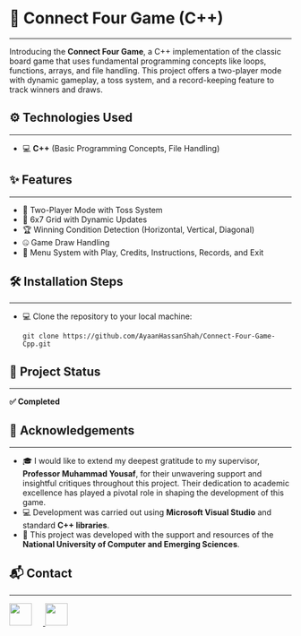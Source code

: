 <h1>🔴 Connect Four Game (C++)</h1>
<hr>
<p>Introducing the <strong>Connect Four Game</strong>, a C++ implementation of the classic board game that uses fundamental programming concepts like loops, functions, arrays, and file handling. This project offers a two-player mode with dynamic gameplay, a toss system, and a record-keeping feature to track winners and draws.</p>

<h2>⚙️ Technologies Used</h2>
<hr>
<ul>
  <li>💻 <strong>C++</strong> (Basic Programming Concepts, File Handling)</li>
</ul>

<h2>✨ Features</h2>
<hr>
<ul>
  <li>🤝 Two-Player Mode with Toss System</li>
  <li>🔲 6x7 Grid with Dynamic Updates</li>
  <li>🏆 Winning Condition Detection (Horizontal, Vertical, Diagonal)</li>
  <li>🤐 Game Draw Handling</li>
  <li>📜 Menu System with Play, Credits, Instructions, Records, and Exit</li>
</ul>

<h2>🛠️ Installation Steps</h2>
<hr>
<ul>
  <li>💻 Clone the repository to your local machine:
    <pre><code>git clone https://github.com/AyaanHassanShah/Connect-Four-Game-Cpp.git</code></pre>
  </li>
</ul>

<h2>🚀 Project Status</h2>
<hr>
<p><strong>✅ Completed</strong></p>

<h2>🙏 Acknowledgements</h2>
<hr>
<ul>
  <li>🎓 I would like to extend my deepest gratitude to my supervisor, <strong>Professor Muhammad Yousaf</strong>, for their unwavering support and insightful critiques throughout this project. Their dedication to academic excellence has played a pivotal role in shaping the development of this game.</li>
  <li>💻 Development was carried out using <strong>Microsoft Visual Studio</strong> and standard <strong>C++ libraries</strong>.</li>
  <li>🏫 This project was developed with the support and resources of the <strong>National University of Computer and Emerging Sciences</strong>.</li>
</ul>

<h2>📬 Contact</h2>
<hr>
<p>
  <a href="https://www.linkedin.com/in/syed-ayaan-hassan-shah-4993a532a/" target="_blank">
    <img src="https://cdn.jsdelivr.net/gh/devicons/devicon/icons/linkedin/linkedin-original.svg" style="width: 40px; margin-right: 20px;" />
  </a>
  <a href="https://github.com/AyaanHassanShah" target="_blank">
    <img src="https://cdn.jsdelivr.net/gh/devicons/devicon/icons/github/github-original.svg" style="width: 40px;" />
  </a>
</p>
